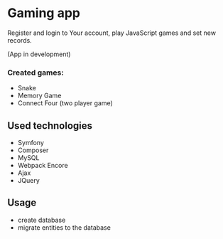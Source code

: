 
# Gaming app

Register and login to Your account, play JavaScript games and set new records.

(App in development)

### Created games:
- Snake
- Memory Game
- Connect Four (two player game)
## Used technologies

- Symfony
- Composer
- MySQL
- Webpack Encore
- Ajax
- JQuery

## Usage

- create database
- migrate entities to the database
